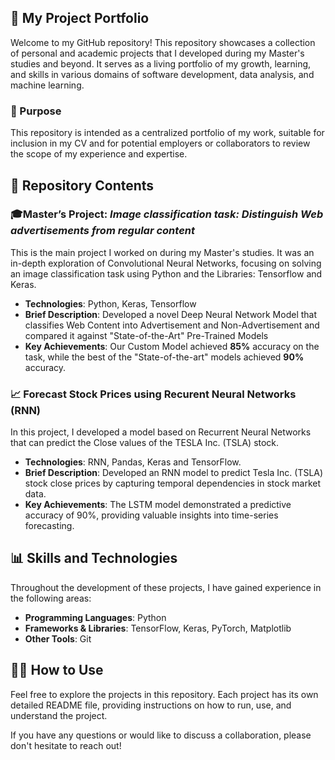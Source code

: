 ## 🚀 My Project Portfolio

Welcome to my GitHub repository! This repository showcases a collection of personal and academic projects that I developed during my Master's studies and beyond. It serves as a living portfolio of my growth, learning, and skills in various domains of software development, data analysis, and machine learning.

### 🎯 Purpose

This repository is intended as a centralized portfolio of my work, suitable for inclusion in my CV and for potential employers or collaborators to review the scope of my experience and expertise.

## 📁 Repository Contents
### 🎓**Master’s Project:** *Image classification task: Distinguish Web advertisements from regular content*
   
   This is the main project I worked on during my Master's studies. It was an in-depth exploration of Convolutional Neural Networks, focusing on solving an image classification task using Python and the Libraries: Tensorflow and Keras.

* **Technologies**: Python, Keras, Tensorflow
* **Brief Description**: Developed a novel Deep Neural Network Model that classifies Web Content into Advertisement and Non-Advertisement and compared it against "State-of-the-Art" Pre-Trained Models
* **Key Achievements**: Our Custom Model achieved **85%** accuracy on the task, while the best of the "State-of-the-art" models achieved **90%** accuracy.


### 📈 Forecast Stock Prices using Recurent Neural Networks (RNN)
  
   In this project, I developed a model based on Recurrent Neural Networks that can predict the Close values of the TESLA Inc. (TSLA) stock.
  
 *  **Technologies**: RNN, Pandas, Keras and TensorFlow.
 *  **Brief Description**: Developed an RNN model to predict Tesla Inc. (TSLA) stock close prices by capturing temporal dependencies in stock market data.
 *  **Key Achievements**: The LSTM model demonstrated a predictive accuracy of 90%, providing valuable insights into time-series forecasting.


## 📊 Skills and Technologies
Throughout the development of these projects, I have gained experience in the following areas:

* **Programming Languages**: Python
* **Frameworks & Libraries**: TensorFlow, Keras, PyTorch, Matplotlib
* **Other Tools**: Git
  
## 🧑‍💻 How to Use
Feel free to explore the projects in this repository. Each project has its own detailed README file, providing instructions on how to run, use, and understand the project.

If you have any questions or would like to discuss a collaboration, please don't hesitate to reach out!

